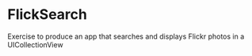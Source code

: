# FlickSearch
Exercise to produce an app that searches and displays Flickr photos in a UICollectionView
